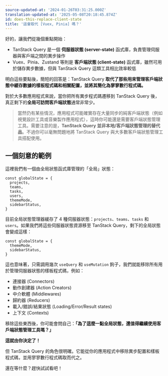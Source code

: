 ```yaml
---
source-updated-at: '2024-01-26T03:31:25.000Z'
translation-updated-at: '2025-05-08T20:18:45.874Z'
id: does-this-replace-client-state
title: '這會取代 [Vuex, Pinia] 嗎？'
---
```


好的，讓我們從幾個重點開始：

- TanStack Query 是一個 **伺服器狀態 (server-state)** 函式庫，負責管理伺服器與客戶端之間的異步操作
- Vuex、Pinia、Zustand 等則是 **客戶端狀態 (client-state)** 函式庫，雖然可用於儲存異步數據，但與 TanStack Query 這類工具相比效率較低

明白這些要點後，簡短的回答是：TanStack Query **取代了那些用來管理客戶端狀態中緩存數據的樣板程式碼和相關配置，並將其簡化為寥寥數行程式碼。**

對於大多數應用程式來說，當你把所有異步程式碼遷移到 TanStack Query 後，真正剩下的**全局可訪問客戶端狀態**通常非常少。

> 當然仍有某些情況，應用程式可能確實存在大量同步的純客戶端狀態（例如視覺設計工具或音樂製作應用程式），這時你可能還是需要客戶端狀態管理工具。需要注意的是，**TanStack Query 並非本地/客戶端狀態管理的替代品**。不過你可以毫無問題地將 TanStack Query 與大多數客戶端狀態管理工具搭配使用。

## 一個刻意的範例

這裡我們有一個由全局狀態函式庫管理的「全局」狀態：

```tsx
const globalState = {
  projects,
  teams,
  tasks,
  users,
  themeMode,
  sidebarStatus,
}
```

目前全局狀態管理器緩存了 4 種伺服器狀態：`projects`、`teams`、`tasks` 和 `users`。如果我們將這些伺服器狀態資源移至 TanStack Query，剩下的全局狀態會變成這樣：

```tsx
const globalState = {
  themeMode,
  sidebarStatus,
}
```

這也意味著，只需調用幾次 `useQuery` 和 `useMutation` 鉤子，我們就能移除所有用於管理伺服器狀態的樣板程式碼，例如：

- 連接器 (Connectors)
- 動作創建器 (Action Creators)
- 中介軟體 (Middlewares)
- 歸約器 (Reducers)
- 載入/錯誤/結果狀態 (Loading/Error/Result states)
- 上下文 (Contexts)

移除這些東西後，你可能會問自己：**「為了這麼一點全局狀態，還值得繼續使用客戶端狀態管理工具嗎？」**

**這就由你決定了！**

但 TanStack Query 的角色很明確。它能從你的應用程式中移除異步配置和樣板程式碼，並用寥寥數行程式碼取而代之。

還在等什麼？趕快試試看吧！
